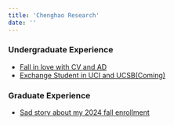 ```yaml
---
title: 'Chenghao Research'
date: ''
---
```


### Undergraduate Experience


- [Fall in love with CV and AD](/en/2024/12/03/first-post/)
- [Exchange Student in UCI and UCSB(Coming)](/en/2024/12/05/first-post/)

### Graduate Experience
- [Sad story about my 2024 fall enrollment](/en/2024/12/04/first-post/)